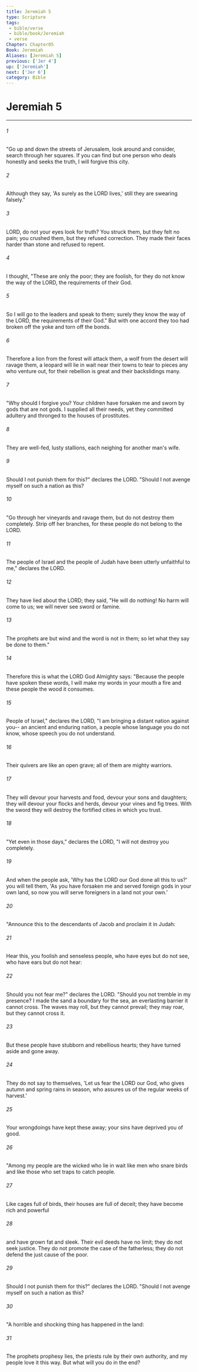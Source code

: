 ```yaml
---
title: Jeremiah 5
type: Scripture
tags:
 - bible/verse
 - bible/book/Jeremiah
 - verse
Chapter: Chapter05
Book: Jeremiah
Aliases: [Jeremiah 5]
previous: ['Jer 4']
up: ['Jeremiah']
next: ['Jer 6']
category: Bible
---
```

# Jeremiah 5

***


###### 1 
"Go up and down the streets of Jerusalem, look around and consider, search through her squares. If you can find but one person who deals honestly and seeks the truth, I will forgive this city. 

###### 2 
Although they say, 'As surely as the LORD lives,' still they are swearing falsely." 

###### 3 
LORD, do not your eyes look for truth? You struck them, but they felt no pain; you crushed them, but they refused correction. They made their faces harder than stone and refused to repent. 

###### 4 
I thought, "These are only the poor; they are foolish, for they do not know the way of the LORD, the requirements of their God. 

###### 5 
So I will go to the leaders and speak to them; surely they know the way of the LORD, the requirements of their God." But with one accord they too had broken off the yoke and torn off the bonds. 

###### 6 
Therefore a lion from the forest will attack them, a wolf from the desert will ravage them, a leopard will lie in wait near their towns to tear to pieces any who venture out, for their rebellion is great and their backslidings many. 

###### 7 
"Why should I forgive you? Your children have forsaken me and sworn by gods that are not gods. I supplied all their needs, yet they committed adultery and thronged to the houses of prostitutes. 

###### 8 
They are well-fed, lusty stallions, each neighing for another man's wife. 

###### 9 
Should I not punish them for this?" declares the LORD. "Should I not avenge myself on such a nation as this? 

###### 10 
"Go through her vineyards and ravage them, but do not destroy them completely. Strip off her branches, for these people do not belong to the LORD. 

###### 11 
The people of Israel and the people of Judah have been utterly unfaithful to me," declares the LORD. 

###### 12 
They have lied about the LORD; they said, "He will do nothing! No harm will come to us; we will never see sword or famine. 

###### 13 
The prophets are but wind and the word is not in them; so let what they say be done to them." 

###### 14 
Therefore this is what the LORD God Almighty says: "Because the people have spoken these words, I will make my words in your mouth a fire and these people the wood it consumes. 

###### 15 
People of Israel," declares the LORD, "I am bringing a distant nation against you-- an ancient and enduring nation, a people whose language you do not know, whose speech you do not understand. 

###### 16 
Their quivers are like an open grave; all of them are mighty warriors. 

###### 17 
They will devour your harvests and food, devour your sons and daughters; they will devour your flocks and herds, devour your vines and fig trees. With the sword they will destroy the fortified cities in which you trust. 

###### 18 
"Yet even in those days," declares the LORD, "I will not destroy you completely. 

###### 19 
And when the people ask, 'Why has the LORD our God done all this to us?' you will tell them, 'As you have forsaken me and served foreign gods in your own land, so now you will serve foreigners in a land not your own.' 

###### 20 
"Announce this to the descendants of Jacob and proclaim it in Judah: 

###### 21 
Hear this, you foolish and senseless people, who have eyes but do not see, who have ears but do not hear: 

###### 22 
Should you not fear me?" declares the LORD. "Should you not tremble in my presence? I made the sand a boundary for the sea, an everlasting barrier it cannot cross. The waves may roll, but they cannot prevail; they may roar, but they cannot cross it. 

###### 23 
But these people have stubborn and rebellious hearts; they have turned aside and gone away. 

###### 24 
They do not say to themselves, 'Let us fear the LORD our God, who gives autumn and spring rains in season, who assures us of the regular weeks of harvest.' 

###### 25 
Your wrongdoings have kept these away; your sins have deprived you of good. 

###### 26 
"Among my people are the wicked who lie in wait like men who snare birds and like those who set traps to catch people. 

###### 27 
Like cages full of birds, their houses are full of deceit; they have become rich and powerful 

###### 28 
and have grown fat and sleek. Their evil deeds have no limit; they do not seek justice. They do not promote the case of the fatherless; they do not defend the just cause of the poor. 

###### 29 
Should I not punish them for this?" declares the LORD. "Should I not avenge myself on such a nation as this? 

###### 30 
"A horrible and shocking thing has happened in the land: 

###### 31 
The prophets prophesy lies, the priests rule by their own authority, and my people love it this way. But what will you do in the end? 
